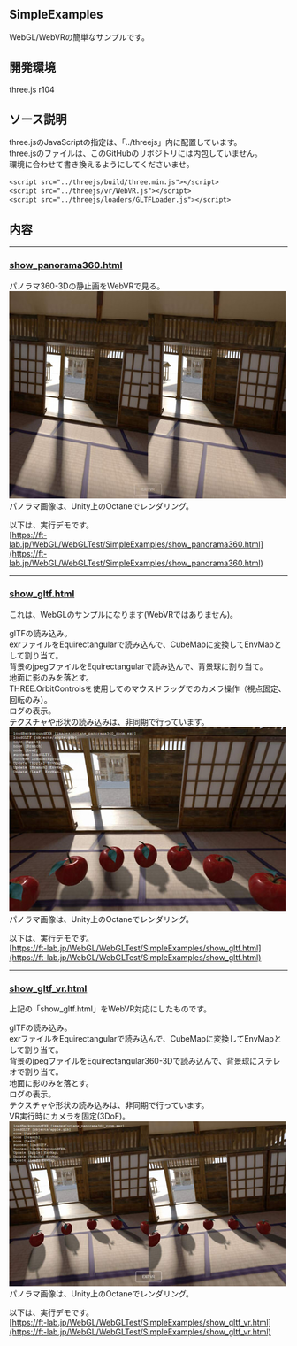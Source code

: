 ## SimpleExamples

WebGL/WebVRの簡単なサンプルです。    

## 開発環境

three.js r104    

## ソース説明

three.jsのJavaScriptの指定は、「../threejs」内に配置しています。    
three.jsのファイルは、このGitHubのリポジトリには内包していません。    
環境に合わせて書き換えるようにしてくださいませ。    

    <script src="../threejs/build/three.min.js"></script>
    <script src="../threejs/vr/WebVR.js"></script>
    <script src="../threejs/loaders/GLTFLoader.js"></script>		

## 内容
----
### [show_panorama360.html](./show_panorama360.html)    

パノラマ360-3Dの静止画をWebVRで見る。    
![show_panorama360](../images/simpleExamples_show_panorama360.jpg)     
パノラマ画像は、Unity上のOctaneでレンダリング。    

以下は、実行デモです。    
[https://ft-lab.jp/WebGL/WebGLTest/SimpleExamples/show_panorama360.html](https://ft-lab.jp/WebGL/WebGLTest/SimpleExamples/show_panorama360.html)    

----

### [show_gltf.html](./show_gltf.html)    

これは、WebGLのサンプルになります(WebVRではありません)。    

glTFの読み込み。    
exrファイルをEquirectangularで読み込んで、CubeMapに変換してEnvMapとして割り当て。    
背景のjpegファイルをEquirectangularで読み込んで、背景球に割り当て。    
地面に影のみを落とす。    
THREE.OrbitControlsを使用してのマウスドラッグでのカメラ操作（視点固定、回転のみ）。    
ログの表示。    
テクスチャや形状の読み込みは、非同期で行っています。     
![show_gltf](../images/simpleExamples_show_gltf.jpg)     
パノラマ画像は、Unity上のOctaneでレンダリング。    

以下は、実行デモです。    
[https://ft-lab.jp/WebGL/WebGLTest/SimpleExamples/show_gltf.html](https://ft-lab.jp/WebGL/WebGLTest/SimpleExamples/show_gltf.html)    

----

### [show_gltf_vr.html](./show_gltf_vr.html)    

上記の「show_gltf.html」をWebVR対応にしたものです。    

glTFの読み込み。    
exrファイルをEquirectangularで読み込んで、CubeMapに変換してEnvMapとして割り当て。    
背景のjpegファイルをEquirectangular360-3Dで読み込んで、背景球にステレオで割り当て。    
地面に影のみを落とす。    
ログの表示。    
テクスチャや形状の読み込みは、非同期で行っています。     
VR実行時にカメラを固定(3DoF)。    
![show_gltf_vr](../images/simpleExamples_show_gltf_vr.jpg)     
パノラマ画像は、Unity上のOctaneでレンダリング。    

以下は、実行デモです。    
[https://ft-lab.jp/WebGL/WebGLTest/SimpleExamples/show_gltf_vr.html](https://ft-lab.jp/WebGL/WebGLTest/SimpleExamples/show_gltf_vr.html)    
